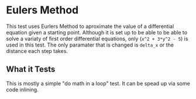 # Eulers Method
This test uses Eurlers Method to aproximate the value of a differential equation
given a starting point. Although it is set up to be able to be able to solve
a variaty of first order differential equations, only (`x^2 + 3*y^2 - 5`) is
used in this test. The only paramater that is changed is `delta_x` or the
distance each step takes.

## What it Tests
This is mostly a simple "do math in a loop" test. It can be spead up via some
code inlining.

